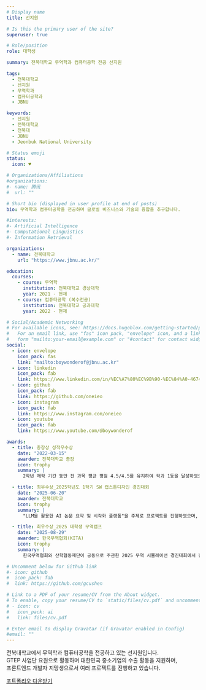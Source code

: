 ```yaml
---
# Display name
title: 선지원

# Is this the primary user of the site?
superuser: true

# Role/position
role: 대학생

summary: 전북대학교 무역학과 컴퓨터공학 전공 선지원

tags:
  - 전북대학교
  - 선지원
  - 무역학과
  - 컴퓨터공학과
  - JBNU

keywords:
  - 선지원
  - 전북대학교
  - 전북대
  - JBNU
  - Jeonbuk National University

# Status emoji
status:
  icon: ♥️

# Organizations/Affiliations
#organizations:
#- name: 腾讯
#  url: ""

# Short bio (displayed in user profile at end of posts)
bio: 무역학과 컴퓨터공학을 전공하며 글로벌 비즈니스와 기술의 융합을 추구합니다.

#interests:
#- Artificial Intelligence
#- Computational Linguistics
#- Information Retrieval

organizations:
  - name: 전북대학교
    url: "https://www.jbnu.ac.kr/"

education:
  courses:
    - course: 무역학
      institution: 전북대학교 경상대학
      year: 2021 - 현재
    - course: 컴퓨터공학 (복수전공)
      institution: 전북대학교 공과대학
      year: 2022 - 현재

# Social/Academic Networking
# For available icons, see: https://docs.hugoblox.com/getting-started/page-builder/#icons
#   For an email link, use "fas" icon pack, "envelope" icon, and a link in the
#   form "mailto:your-email@example.com" or "#contact" for contact widget.
social:
  - icon: envelope
    icon_pack: fas
    link: "mailto:boywonderof@jbnu.ac.kr"
  - icon: linkedin
    icon_pack: fab
    link: https://www.linkedin.com/in/%EC%A7%80%EC%9B%90-%EC%84%A0-467467366/
  - icon: github
    icon_pack: fab
    link: https://github.com/oneieo
  - icon: instagram
    icon_pack: fab
    link: https://www.instagram.com/oneieo
  - icon: youtube
    icon_pack: fab
    link: https://www.youtube.com/@boywonderof

awards:
  - title: 총장상_성적우수상
    date: "2022-03-15"
    awarder: 전북대학교 총장
    icon: trophy
    summary: |
      2학년 재학 기간 동안 전 과목 평균 평점 4.5/4.5를 유지하여 학과 1등을 달성하였으며, 이러한 학업적 성취를 인정받아 총장상을 수상하였습니다.

  - title: 최우수상_2025학년도 1학기 SW 캡스톤디자인 경진대회
    date: "2025-06-20"
    awarder: 전북대학교
    icon: trophy
    summary: |
      "LLM을 활용한 AI 논문 요약 및 시각화 플랫폼"을 주제로 프로젝트를 진행하였으며, 대규모 언어 모델의 자연어 처리 기술을 활용하여 학술 논문의 핵심 내용을 자동으로 추출하고 직관적인 시각화 자료로 변환하는 혁신적인 시스템을 개발하였습니다. 연구자들의 논문 검토 시간을 획기적으로 단축시킬 수 있는 실용적인 솔루션을 제시하였고, 우수한 기술적 완성도와 높은 활용 가능성을 인정받아 최우수상을 수상하였습니다.

  - title: 최우수상_2025 대학생 무역캠프
    date: "2025-08-29"
    awarder: 한국무역협회(KITA)
    icon: trophy
    summary: |
      한국무역협회와 산학협동재단이 공동으로 주관한 2025 무역 시뮬레이션 경진대회에서 한국 츄르 기업의 일본 시장 진출 전략을 주제로 발표하였습니다. 일본 반려동물 시장의 성장 추세와 소비자 선호도를 면밀히 분석하고, 한국 제품의 차별화된 경쟁력을 기반으로 한 현지화 전략, 유통 채널 구축 방안, 마케팅 전략 등을 체계적으로 수립하여 실현 가능성 높은 시장 진출 계획을 제시하였습니다. 시장 조사의 깊이, 전략의 구체성, 그리고 실무 적용 가능성을 인정받아 최우수상을 수상하였습니다.

# Uncomment below for Github link
#- icon: github
#  icon_pack: fab
#  link: https://github.com/gcushen

# Link to a PDF of your resume/CV from the About widget.
# To enable, copy your resume/CV to `static/files/cv.pdf` and uncomment the lines below.
# - icon: cv
#   icon_pack: ai
#   link: files/cv.pdf

# Enter email to display Gravatar (if Gravatar enabled in Config)
#email: ""
---
```


전북대학교에서 무역학과 컴퓨터공학을 전공하고 있는 선지원입니다. <br>
GTEP 사업단 요원으로 활동하며 대한민국 중소기업의 수출 활동을 지원하며, <br>
프론트엔드 개발자 지망생으로서 여러 프로젝트를 진행하고 있습니다.

<!-- {{< icon name="download" pack="fas" >}} {{< staticref "uploads/Jiwon_Portfolio.pdf" "newtab" >}}포트폴리오 다운받기{{< /staticref >}} -->

<div class="portfolio-download-btn">
  <a href="/uploads/Jiwon_Portfolio.pdf" target="_blank" rel="noopener">
    <i class="fas fa-download"></i>
    <span>포트폴리오 다운받기</span>
  </a>
</div>
